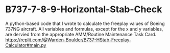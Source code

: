 # B737-7-8-9-Horizontal-Stab-Check
A python-based code that I wrote to calculate the freeplay values of Boeing 737NG aircraft. All variables and formulas, except for the x and y variables, are dervied from the appropriate AMM/Routine Maintenance Task Card. 
https://replit.com/@Warden-Boulder/B737-HStab-Freeplay-Calculator#main.py